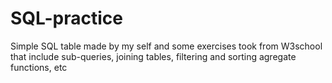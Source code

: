 # SQL-practice
Simple SQL table made by my self and some exercises took from W3school that include sub-queries, joining tables, filtering and sorting agregate functions, etc
